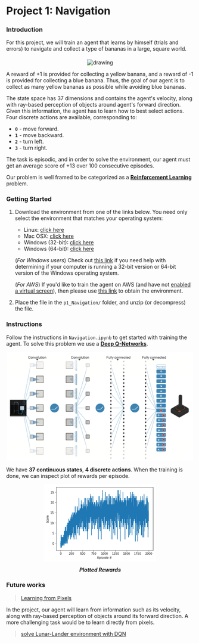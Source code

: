 [//]: # (Image References)

# Project 1: Navigation

### Introduction

For this project, we will train an agent that learns by himself (trials and errors) to navigate and collect a type of bananas in a large, square world.  

<p align="center"> 
    <img src="https://user-images.githubusercontent.com/10624937/42135619-d90f2f28-7d12-11e8-8823-82b970a54d7e.gif" align="middle" alt="drawing" width="300px"> </p>

A reward of +1 is provided for collecting a yellow banana, and a reward of -1 is provided for collecting a blue banana.  Thus, the goal of our agent is to collect as many yellow bananas as possible while avoiding blue bananas.  

The state space has 37 dimensions and contains the agent's velocity, along with ray-based perception of objects around agent's forward direction.  Given this information, the agent has to learn how to best select actions.  Four discrete actions are available, corresponding to:
- **`0`** - move forward.
- **`1`** - move backward.
- **`2`** - turn left.
- **`3`** - turn right.

The task is episodic, and in order to solve the environment, our agent must get an average score of +13 over 100 consecutive episodes.

Our problem is well framed to be categorized as a [**Reinforcement Learning**](https://s3-us-west-1.amazonaws.com/udacity-drlnd/bookdraft2018.pdf) problem.

### Getting Started

1. Download the environment from one of the links below.  You need only select the environment that matches your operating system:
    - Linux: [click here](https://s3-us-west-1.amazonaws.com/udacity-drlnd/P1/Banana/Banana_Linux.zip)
    - Mac OSX: [click here](https://s3-us-west-1.amazonaws.com/udacity-drlnd/P1/Banana/Banana.app.zip)
    - Windows (32-bit): [click here](https://s3-us-west-1.amazonaws.com/udacity-drlnd/P1/Banana/Banana_Windows_x86.zip)
    - Windows (64-bit): [click here](https://s3-us-west-1.amazonaws.com/udacity-drlnd/P1/Banana/Banana_Windows_x86_64.zip)
    
    (_For Windows users_) Check out [this link](https://support.microsoft.com/en-us/help/827218/how-to-determine-whether-a-computer-is-running-a-32-bit-version-or-64) if you need help with determining if your computer is running a 32-bit version or 64-bit version of the Windows operating system.

    (_For AWS_) If you'd like to train the agent on AWS (and have not [enabled a virtual screen](https://github.com/Unity-Technologies/ml-agents/blob/master/docs/Training-on-Amazon-Web-Service.md)), then please use [this link](https://s3-us-west-1.amazonaws.com/udacity-drlnd/P1/Banana/Banana_Linux_NoVis.zip) to obtain the environment.

2. Place the file in the `p1_Navigation/` folder, and unzip (or decompress) the file. 

### Instructions

Follow the instructions in `Navigation.ipynb` to get started with training the agent. To solve this problem we use a [**Deep Q-Networks**](https://storage.googleapis.com/deepmind-media/dqn/DQNNaturePaper.pdf). 

<p align="center"> 
    <img src="Assets/dqn.png" align="middle" alt="drawing" width="500px"> 
</p>

We have **37 continuous states**, **4 discrete actions**. When  the training is done, we can inspect plot of rewards per episode.

<p align="center"> 
    <img src="Assets/plot.png" align="middle" alt="drawing" width="300px">
</p>

<p align="center"> <em><b>Plotted Rewards</b></em> </p>

### Future works

>[Learning from Pixels](https://github.com/nalbert9/Deep_Reinforcement_Learning/blob/master/P1_Navigation/Navigation_Pixels.ipynb)

In the project, our agent will learn from information such as its velocity, along with ray-based perception of objects around its forward direction.  A more challenging task would be to learn directly from pixels.

>[ solve Lunar-Lander environment with DQN](https://gym.openai.com/envs/LunarLander-v2/)
